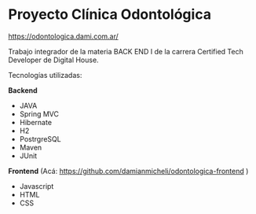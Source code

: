 # Proyecto Clínica Odontológica

https://odontologica.dami.com.ar/

Trabajo integrador de la materia BACK END I de la carrera Certified Tech Developer de Digital House.

Tecnologías utilizadas:

**Backend**
* JAVA
* Spring MVC
* Hibernate
* H2
* PostrgreSQL
* Maven
* JUnit

**Frontend** (Acá: https://github.com/damianmicheli/odontologica-frontend )
* Javascript
* HTML
* CSS
